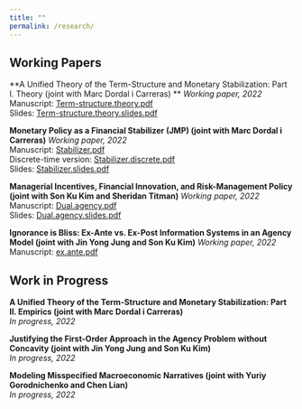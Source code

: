 ```yaml
---
title: ""
permalink: /research/
---
```


## Working Papers

**A Unified Theory of the Term-Structure and Monetary Stabilization: Part I. Theory (joint with Marc Dordal i Carreras) ** 
  *Working paper, 2022*  
  Manuscript: [Term-structure.theory.pdf](/home/files/0Seung_JMP2.pdf)  
  Slides: [Term-structure.theory.slides.pdf](/home/files/0Seung_JMP2_slides.pdf)  


**Monetary Policy as a Financial Stabilizer (JMP) (joint with Marc Dordal i Carreras)** 
  *Working paper, 2022*  
  Manuscript: [Stabilizer.pdf](/home/files/0Seung_JMP1.pdf)  
  Discrete-time version: [Stabilizer.discrete.pdf](/home/files/0Discrete_Seung_JMP1.pdf)  
  Slides: [Stabilizer.slides.pdf](/home/files/0Seung_JMP1_Slides.pdf)    


**Managerial Incentives, Financial Innovation, and Risk-Management Policy (joint with Son Ku Kim and Sheridan Titman)** 
  *Working paper, 2022*  
  Manuscript: [Dual.agency.pdf](/home/files/0klt2021.pdf)  
  Slides: [Dual.agency.slides.pdf](/home/files/0Slides_klt2021.pdf)    
 
 
**Ignorance is Bliss: Ex-Ante vs. Ex-Post Information Systems in an Agency Model (joint with Jin Yong Jung and Son Ku Kim)** 
  *Working paper, 2022*  
  Manuscript: [ex.ante.pdf](/home/files/exante2020.pdf)  
  
  

## Work in Progress

**A Unified Theory of the Term-Structure and Monetary Stabilization: Part II. Empirics (joint with Marc Dordal i Carreras)**  
  *In progress, 2022*  

**Justifying the First-Order Approach in the Agency Problem without Concavity (joint with Jin Yong Jung and Son Ku Kim)**  
  *In progress, 2022*  

**Modeling Misspecified Macroeconomic Narratives (joint with Yuriy Gorodnichenko and Chen Lian)**  
  *In progress, 2022*  
